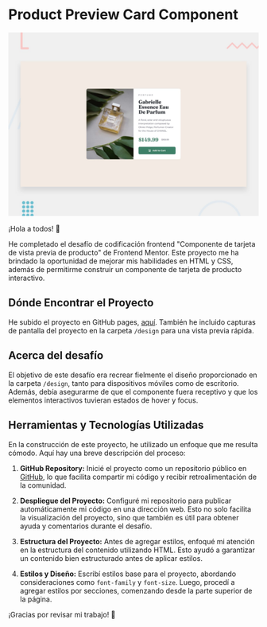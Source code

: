 # Product Preview Card Component

![Design preview for the Product preview card component coding challenge](./design/desktop-preview.jpg)

¡Hola a todos! 👋

He completado el desafío de codificación frontend "Componente de tarjeta de vista previa de producto" de Frontend Mentor. Este proyecto me ha brindado la oportunidad de mejorar mis habilidades en HTML y CSS, además de permitirme construir un componente de tarjeta de producto interactivo.

## Dónde Encontrar el Proyecto

He subido el proyecto en GitHub pages, [aquí](https://micolash89.github.io/Frontend-Mentor-Product-preview-card-component/). También he incluido capturas de pantalla del proyecto en la carpeta `/design` para una vista previa rápida.

## Acerca del desafío

El objetivo de este desafío era recrear fielmente el diseño proporcionado en la carpeta `/design`, tanto para dispositivos móviles como de escritorio. Además, debía asegurarme de que el componente fuera receptivo y que los elementos interactivos tuvieran estados de hover y focus.

## Herramientas y Tecnologías Utilizadas

En la construcción de este proyecto, he utilizado un enfoque que me resulta cómodo. Aquí hay una breve descripción del proceso:

1. **GitHub Repository:** Inicié el proyecto como un repositorio público en [GitHub](https://github.com/), lo que facilita compartir mi código y recibir retroalimentación de la comunidad.

2. **Despliegue del Proyecto:** Configuré mi repositorio para publicar automáticamente mi código en una dirección web. Esto no solo facilita la visualización del proyecto, sino que también es útil para obtener ayuda y comentarios durante el desafío.

3. **Estructura del Proyecto:** Antes de agregar estilos, enfoqué mi atención en la estructura del contenido utilizando HTML. Esto ayudó a garantizar un contenido bien estructurado antes de aplicar estilos.

4. **Estilos y Diseño:** Escribí estilos base para el proyecto, abordando consideraciones como `font-family` y `font-size`. Luego, procedí a agregar estilos por secciones, comenzando desde la parte superior de la página.

¡Gracias por revisar mi trabajo! 🚀
